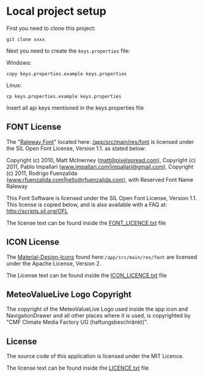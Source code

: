# Local project setup

First you need to clone this project:

```shell
git clone xxxx
```

Next you need to create the `keys.properties` file:

Windows: 
```shell
copy keys.properties.example keys.properties
```

Linux:
```shell
cp keys.properties.example keys.properties
```

Insert all api keys mentioned in the keys.properties file


## FONT License

The "[Raleway Font](https://github.com/impallari/Raleway)" located here: 
[/app/src/main/res/font](/app/src/main/res/font) is licensed under the SIL Open Font License, Version 1.1. as stated below:

Copyright (c) 2010, Matt McInerney (matt@pixelspread.com),
Copyright (c) 2011, Pablo Impallari (www.impallari.com|impallari@gmail.com),
Copyright (c) 2011, Rodrigo Fuenzalida (www.rfuenzalida.com|hello@rfuenzalida.com), with Reserved Font Name Raleway

This Font Software is licensed under the SIL Open Font License, Version 1.1.
This license is copied below, and is also available with a FAQ at:
http://scripts.sil.org/OFL


The license text can be found inside the [FONT_LICENCE.txt](FONT_LICENCE.txt) file

## ICON License

The [Material-Design-Icons](https://github.com/google/material-design-icons) 
found here:`/app/src/main/res/font` are licensed under the Apache License, Version 2.

The License text can be found inside the [ICON_LICENCE.txt](ICON_LICENCE.txt) file

## MeteoValueLive Logo Copyright

The copyright of the MeteoValueLive Logo used inside the app icon and NavigationDrawer and all other places where it is used, 
is copyrighted by "CMF Climate Media Factory UG (haftungsbeschränkt)".

## License

The source code of this application is licensed under the MIT Licence.

The license text can be found inside the [LICENCE.txt](LICENCE.txt) file



